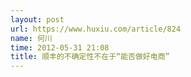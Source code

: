 ```yaml
---
layout: post
url: https://www.huxiu.com/article/824
name: 何川
time: 2012-05-31 21:08
title: 顺丰的不确定性不在于“能否做好电商”
---
```

